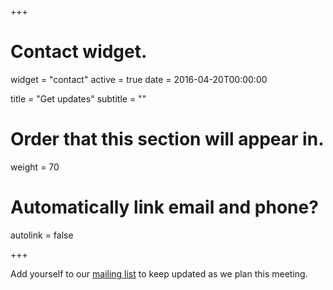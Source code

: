 +++
# Contact widget.
widget = "contact"
active = true
date = 2016-04-20T00:00:00

title = "Get updates"
subtitle = ""

# Order that this section will appear in.
weight = 70

# Automatically link email and phone?
autolink = false

+++

Add yourself to our [mailing list](http://eepurl.com/dIKef1) to keep updated as we plan this meeting.